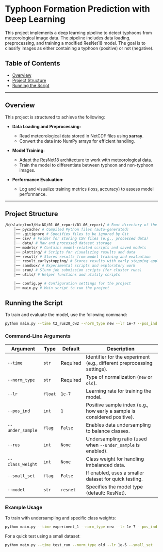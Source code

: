 # Typhoon Formation Prediction with Deep Learning

This project implements a deep learning pipeline to detect typhoons from meteorological image data. The pipeline includes data loading, preprocessing, and training a modified ResNet18 model. The goal is to classify images as either containing a typhoon (positive) or not (negative).

## Table of Contents

- [Overview](#overview)
- [Project Structure](#project-structure)
- [Running the Script](#project-structure)

---

## Overview

This project is structured to achieve the following:

- **Data Loading and Preprocessing:**
  - Read meteorological data stored in NetCDF files using **xarray**.
  - Convert the data into NumPy arrays for efficient handling.

- **Model Training:**
  - Adapt the ResNet18 architecture to work with meteorological data.
  - Train the model to differentiate between typhoon and non-typhoon images.

- **Performance Evaluation:**
  - Log and visualize training metrics (loss, accuracy) to assess model performance.

---

## Project Structure

``` bash
/N/slate/tnn3/HaiND/01-06_report/01-06_report/ # Root directory of the project 
    │── pycache/ # Compiled Python files (auto-generated) 
    │── .gitignore # Specifies files to be ignored by Git 
    │── csv/ # Folder for storing CSV files (e.g., processed data) 
    │── data/ # Raw and processed dataset storage 
    │── models/ # Contains model-related scripts and saved models 
    │── plotting/ # Scripts for visualizing results and data 
    │── result/ # Stores results from model training and evaluation 
    │── result_earlystopping/ # Stores results with early stopping applied 
    │── sandbox/ # Experimental scripts and exploratory work 
    │── srun/ # Slurm job submission scripts (for cluster runs) 
    │── utils/ # Helper functions and utility scripts

    │── config.py # Configuration settings for the project
    │── main.py # Main script to run the project  

```

## Running the Script

To train and evaluate the model, use the following command:

```bash
python main.py --time t2_rus20_cw2 --norm_type new --lr 1e-7 --pos_ind 2 --under_sample --rus 20 --class_weight 2
```

### Command-Line Arguments

| Argument          | Type    | Default  | Description |
|------------------|--------|---------|-------------|
| `--time`        | `str`  | Required | Identifier for the experiment (e.g., different preprocessing settings). |
| `--norm_type`   | `str`  | Required | Type of normalization (`new` or `old`). |
| `--lr`          | `float`| `1e-7`   | Learning rate for training the model. |
| `--pos_ind`     | `int`  | `1`      | Positive sample index (e.g., how early a sample is considered positive). |
| `--under_sample`| `flag` | `False`  | Enables data undersampling to balance classes. |
| `--rus`         | `int`  | `None`   | Undersampling ratio (used when `--under_sample` is enabled). |
| `--class_weight`| `int`  | `None`   | Class weight for handling imbalanced data. |
| `--small_set`   | `flag` | `False`  | If enabled, uses a smaller dataset for quick testing. |
| `--model`       | `str`  | `resnet` | Specifies the model type (default: ResNet). |

### Example Usage

To train with undersampling and specific class weights:

```bash
python main.py --time experiment_1 --norm_type new --lr 1e-7 --pos_ind 2 --under_sample --rus 10 --class_weight 1
```

For a quick test using a small dataset:

```bash
python main.py --time test_run --norm_type old --lr 1e-5 --small_set
```

